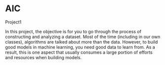 # AIC

Project1

In this project, the objective is for you to go through the process of constructing and analyzing a dataset. Most 
of the time (including in our own classes), algorithms are talked about more than the data. However, to build 
good models in machine learning, you need good data to learn from. As a result, this is one aspect that usually 
consumes a large portion of efforts and resources when building models. 
